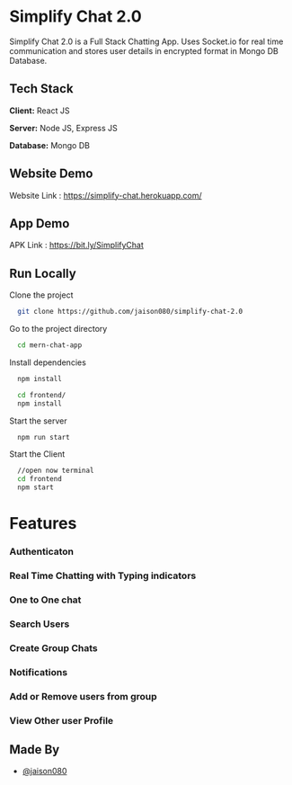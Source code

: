 # Simplify Chat 2.0

Simplify Chat 2.0 is a Full Stack Chatting App.
Uses Socket.io for real time communication and stores user details in encrypted format in Mongo DB Database.

## Tech Stack

**Client:** React JS

**Server:** Node JS, Express JS

**Database:** Mongo DB

## Website Demo

Website Link : https://simplify-chat.herokuapp.com/

## App Demo

APK Link : https://bit.ly/SimplifyChat

## Run Locally

Clone the project

```bash
  git clone https://github.com/jaison080/simplify-chat-2.0
```

Go to the project directory

```bash
  cd mern-chat-app
```

Install dependencies

```bash
  npm install
```

```bash
  cd frontend/
  npm install
```

Start the server

```bash
  npm run start
```

Start the Client

```bash
  //open now terminal
  cd frontend
  npm start
```

# Features

### Authenticaton

### Real Time Chatting with Typing indicators

### One to One chat

### Search Users

### Create Group Chats

### Notifications

### Add or Remove users from group

### View Other user Profile

## Made By

- [@jaison080](https://github.com/jaison080)
